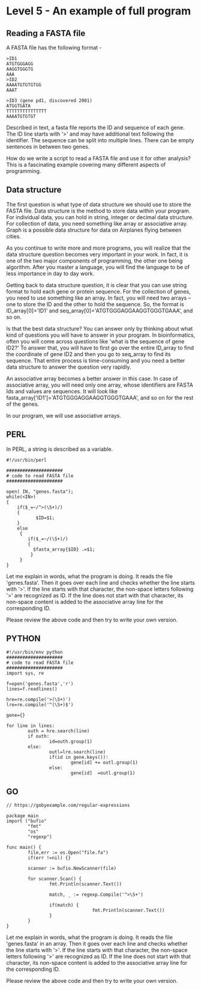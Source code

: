 # Level 5 - An example of full program



## Reading a FASTA file


A FASTA file has the following format -

~~~~~~~~
>ID1
ATGTGGGAGG
AAGGTGGGTG
AAA
>ID2
AAAATGTGTGTGG
AAAT

>ID3 (gene pd1, discovered 2001)
ATGGTGATA
TTTTTTTTTTTTTTT
AAAATGTGTGT
~~~~~~~~


Described in text, a fasta file reports the ID and sequence of each gene. The ID line starts with '>' and may have additional text following the identifier. The sequence can be split into multiple lines. There can be empty sentences in between two genes.

How do we write a script to read a FASTA file and use it for other analysis? This is a fascinating example covering many different aspects of programming.


## Data structure

The first question is what type of data structure we should use to store the FASTA file. Data structure is the method to store data within your program. For individual data, you can hold in string, integer or decimal data structure. For collection of data, you need something like array or associative array. Graph is a possible data structure for data on Airplanes flying between cities.

As you continue to write more and more programs, you will realize that the data structure question becomes very important in your work. In fact, it is one of the two major components of programming, the other one being algorithm. After you master a language, you will find the language to be of less importance in day to day work.

Getting back to data structure question, it is clear that you can use string format to hold each gene or protein sequence. For the collection of genes, you need to use something like an array. In fact, you will need two arrays – one to store the ID and the other to hold the sequence. So, the format  is  ID_array[0]='ID1' and seq_array[0]='ATGTGGGAGGAAGGTGGGTGAAA', and so on.

Is that the best data structure? You can answer only by thinking about what kind of questions you will have to answer in your program. In bioinformatics, often you will come across questions like 'what is the sequence of gene ID2?' To answer that, you will have to first go over the entire ID_array to find the coordinate of gene ID2 and then you go to seq_array to find its sequence. That entire process is time-consuming and you need a better data structure to answer the question very rapidly. 

An associative array becomes a better answer in this case. In case of associative array, you will need only one array, whose identifiers are FASTA Ids and values are sequences. It will look like  fasta_array['ID1']='ATGTGGGAGGAAGGTGGGTGAAA', and so on for the rest of the genes.

In our program, we will use associative arrays.


## PERL


In PERL, a string is described as a variable.

~~~~~~~~
#!/usr/bin/perl

#####################
# code to read FASTA file
#####################

open( IN, "genes.fasta");
while(<IN>)
{
    if($_=~/^>(\S+)/)
    {
           $ID=$1;
    }
    else
     {
        if($_=~/(\S+)/)
        {
          $fasta_array{$ID} .=$1;
         }
     }
}
~~~~~~~~

Let me explain in words, what the program is doing. It reads the file 'genes.fasta'. Then it goes over each line and checks whether the line starts with '>'. If the line starts with that character, the non-space letters following '>' are recognized as ID. If the line does not start with that character, its non-space content is added to the associative array line for the corresponding ID.

Please review the above code and then try to write your own version.



## PYTHON

~~~~~~~~
#!/usr/bin/env python
#####################
# code to read FASTA file
#####################
import sys, re

f=open('genes.fasta','r')
lines=f.readlines()

hre=re.compile('>(\S+)')
lre=re.compile('^(\S+)$')

gene={}

for line in lines:
        outh = hre.search(line)
        if outh:
                id=outh.group(1)
        else:
                outl=lre.search(line)
                if(id in gene.keys()):
                        gene[id] += outl.group(1)
                else:
                        gene[id]  =outl.group(1)
~~~~~~~~

## GO

~~~~~~~~
// https://gobyexample.com/regular-expressions

package main
import ("bufio"
        "fmt"
        "os"
        "regexp")

func main() {
        file,err := os.Open("file.fa")
        if(err !=nil) {}

        scanner := bufio.NewScanner(file)

        for scanner.Scan() {
                fmt.Println(scanner.Text())

                match, _ := regexp.Compile('^>\S+')

                if(match) {
                                fmt.Println(scanner.Text())
                }
        }
}
~~~~~~~~

Let me explain in words, what the program is doing. It reads the file 'genes.fasta' in an array. Then it goes over each line and checks whether the line starts with '>'. If the line starts with that character, the non-space letters following '>' are recognized as ID. If the line does not start with that character, its non-space content is added to the associative array line for the corresponding ID.

Please review the above code and then try to write your own version.


